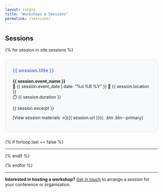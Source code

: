 ```yaml
---
layout: single
title: "Workshops & Sessions"
permalink: /sessions/
---
```


## Sessions

{% for session in site.sessions %}
<div class="session-card" markdown="1">

### {{ session.title }}

**{{ session.event_name }}**  
📅 {{ session.event_date | date: "%d %B %Y" }}
📍 {{ session.location }}  
⏱️ {{ session.duration }}

{{ session.excerpt }}

[View session materials →]({{ session.url }}){: .btn .btn--primary}

</div>

{% if forloop.last == false %}<hr>{% endif %}

{% endfor %}

---

**Interested in hosting a workshop?** [Get in touch](/contact/) to arrange a session for your conference or organisation.

<style>
.session-card {
  padding: 1.5rem;
  border: 1px solid #e1e4e8;
  border-radius: 8px;
  background: #f8f9fa;
  margin: 1.5rem 0;
}

.session-card h3 {
  margin-top: 0;
  color: #667eea;
}
</style>
